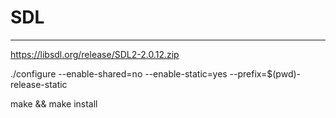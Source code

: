 # SDL

---

https://libsdl.org/release/SDL2-2.0.12.zip

./configure --enable-shared=no --enable-static=yes --prefix=$(pwd)-release-static

make && make install
